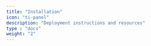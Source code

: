 ```yaml
---
title: "Installation"
icon: "ti-panel"
description: "Deployment instructions and resources"
type : "docs"
weight: "2"
---
```

 
